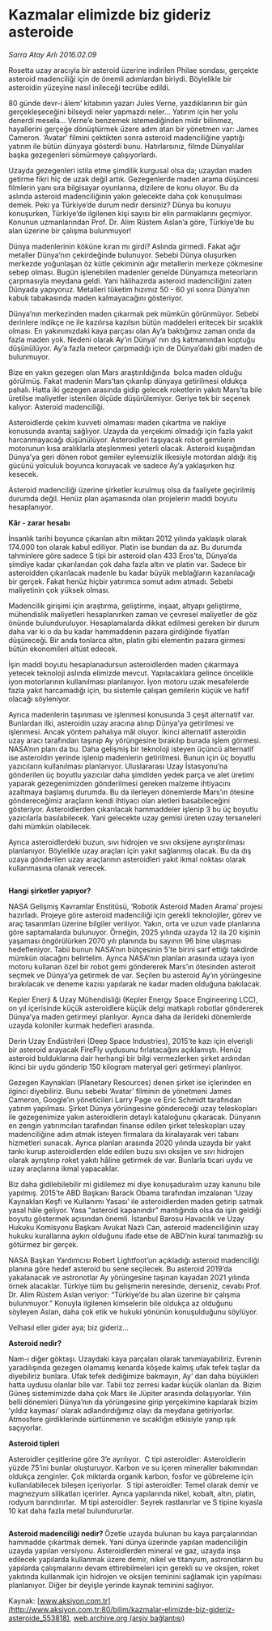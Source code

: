 # Kazmalar elimizde biz gideriz asteroide

*Sarra Atay Arlı 2016.02.09*

<div class="pNewsDetailMainContent ctx_content" itemprop="articleBody">
 <p>
  Rosetta uzay aracıyla bir asteroid üzerine indirilen Philae sondası, gerçekte asteroid madenciliği için de önemli adımlardan biriydi. Böylelikle bir asteroidin yüzeyine nasıl inileceği tecrübe edildi.
 </p>
 <p>
  80 günde devr-i âlem’ kitabının yazarı Jules Verne, yazdıklarının bir gün gerçekleşeceğini bilseydi neler yapmazdı neler… Yatırım için her yolu denerdi mesela… Verne’e benzemek istemediğinden midir bilinmez, hayallerini gerçeğe dönüştürmek üzere adım atan bir yönetmen var: James Cameron. ‘Avatar’ filmini çektikten sonra asteroid madenciliğine yaptığı yatırım ile bütün dünyaya gösterdi bunu. Hatırlarsınız, filmde Dünyalılar başka gezegenleri sömürmeye çalışıyorlardı.
 </p>
 <p>
  Uzayda gezegenleri istila etme şimdilik kurgusal olsa da; uzaydan maden getirme fikri hiç de uzak değil artık. Gezegenlerde maden arama düşüncesi filmlerin yanı sıra bilgisayar oyunlarına, dizilere de konu oluyor. Bu da aslında asteroid madenciliğinin yakın gelecekte daha çok konuşulması demek. Peki ya Türkiye’de durum nedir dersiniz? Dünya bu konuyu konuşurken, Türkiye’de ilgilenen kişi sayısı bir elin parmaklarını geçmiyor. Konunun uzmanlarından Prof. Dr. Alim Rüstem Aslan’a göre, Türkiye’de bu alan üzerine bir çalışma bulunmuyor!
 </p>
 <p>
  Dünya madenlerinin köküne kıran mı girdi? Aslında girmedi. Fakat ağır metaller Dünya’nın çekirdeğinde bulunuyor. Sebebi Dünya oluşurken merkezde yoğunlaşan öz kütle çekiminin ağır metallerin merkeze çökmesine sebep olması. Bugün işlenebilen madenler genelde Dünyamıza meteorların çarpmasıyla meydana geldi. Yani hâlihazırda asteroid madenciliğini zaten Dünyada yapıyoruz. Metalleri tüketim hızımız 50 - 60 yıl sonra Dünya’nın kabuk tabakasında maden kalmayacağını gösteriyor.
 </p>
 <p>
  Dünya’nın merkezinden maden çıkarmak pek mümkün görünmüyor. Sebebi derinlere indikçe ne ile kazılırsa kazılsın bütün maddeleri eritecek bir sıcaklık olması. En yakınımızdaki kaya parçası olan Ay’a baktığımız zaman onda da fazla maden yok. Nedeni olarak Ay’ın Dünya’ nın dış katmanından koptuğu düşünülüyor. Ay’a fazla meteor çarpmadığı için de Dünya’daki gibi maden de bulunmuyor.
 </p>
 <p>
  Bize en yakın gezegen olan Mars araştırıldığında  bolca maden olduğu görülmüş. Fakat madenin Mars’tan çıkarılıp dünyaya getirilmesi oldukça pahalı. Hatta iki gezegen arasında gidip gelecek roketlerin yakıtı Mars’ta bile üretilse maliyetler istenilen ölçüde düşürülemiyor. Geriye tek bir seçenek kalıyor: Asteroid madenciliği.
 </p>
 <p>
  Asteroidlerde çekim kuvveti olmaması maden çıkartma ve nakliye konusunda avantaj sağlıyor. Uzayda da yerçekimi olmadığı için fazla yakıt harcanmayacağı düşünülüyor. Asteroidleri taşıyacak robot gemilerin motorunun kısa aralıklarla ateşlenmesi yeterli olacak. Asteroid kuşağından Dünya’ya geri dönen robot gemiler eylemsizlik ilkesiyle motordan aldığı itiş gücünü yolculuk boyunca koruyacak ve sadece Ay’a yaklaşırken hız kesecek.
 </p>
 <p>
  Asteroid madenciliği üzerine şirketler kurulmuş olsa da faaliyete geçirilmiş durumda değil. Henüz plan aşamasında olan projelerin maddi boyutu hesaplanıyor.
 </p>
 <p>
  <strong>
   Kâr - zarar hesabı
  </strong>
 </p>
 <p>
  İnsanlık tarihi boyunca çıkarılan altın miktarı 2012 yılında yaklaşık olarak 174.000 ton olarak kabul ediliyor. Platin ise bundan da az. Bu durumda tahminlere göre sadece S tipi bir asteroid olan 433 Eros’ta, Dünya’da şimdiye kadar çıkarılandan çok daha fazla altın ve platin var. Sadece bir asteroidden çıkarılacak madenle bu kadar büyük meblağların kazanılacağı bir gerçek. Fakat henüz hiçbir yatırımca somut adım atmadı. Sebebi maliyetinin çok yüksek olması.
 </p>
 <p>
  Madencilik girişimi için araştırma, geliştirme, inşaat, altyapı geliştirme, mühendislik maliyetleri hesaplanırken zaman ve çevresel maliyetler de göz önünde bulunduruluyor. Hesaplamalarda dikkat edilmesi gereken bir durum daha var ki o da bu kadar hammaddenin pazara girdiğinde fiyatları düşüreceği. Bir anda tonlarca altın, platin gibi elementin pazara girmesi  bütün ekonomileri altüst edecek.
 </p>
 <p>
  İşin maddi boyutu hesaplanadursun asteroidlerden maden çıkarmaya yetecek teknoloji aslında elimizde mevcut. Yapılacaklara gelince öncelikle iyon motorlarının kullanılması planlanıyor. İyon motoru uzak mesafelerde fazla yakıt harcamadığı için, bu sistemle çalışan gemilerin küçük ve hafif olacağı söyleniyor.
 </p>
 <p>
  Ayrıca madenlerin taşınması ve işlenmesi konusunda 3 çeşit alternatif var. Bunlardan ilki, asteroidin uzay aracına alınıp Dünya’ya getirilmesi ve işlenmesi. Ancak yöntem pahalıya mâl oluyor. İkinci alternatif asteroidin uzay aracı tarafından taşınıp Ay yörüngesine bırakılıp burada işlem görmesi. NASA’nın planı da bu. Daha gelişmiş bir teknoloji isteyen üçüncü alternatif ise asteroidin yerinde işlenip madenlerin getirilmesi. Bunun için üç boyutlu yazıcıların kullanılması planlanıyor. Uluslararası Uzay İstasyonu’na gönderilen üç boyutlu yazıcılar daha şimdiden yedek parça ve alet üretimi yaparak gezegenimizden gönderilmesi gereken malzeme ihtiyacını azaltmaya başlamış durumda. Bu da ilerleyen dönemlerde Mars’ın ötesine göndereceğimiz araçların kendi ihtiyacı olan aletleri basabileceğini gösteriyor. Asteroidlerden çıkarılacak hammaddeler işlenip 3 bu üç boyutlu yazıcılarla basılabilecek. Yani gelecekte uzay gemisi üreten uzay tersaneleri dahi mümkün olabilecek.
 </p>
 <p>
  Ayrıca asteroidlerdeki buzun, sıvı hidrojen ve sıvı oksijene ayrıştırılması planlanıyor. Böylelikle uzay araçları için yakıt sağlanmış olacak. Bu da dış uzaya gönderilen uzay araçlarının asteroidleri yakıt ikmal noktası olarak kullanmasına olanak verecek.
 </p>
 <p>
  <img alt="" src="http://web.archive.org/web/20160212123124im_/http://medyakitapzamani.zaman.com.tr//aksiyon/2016/02/09/575105.jpg "/>
 </p>
 <p>
  <strong>
   Hangi şirketler yapıyor?
  </strong>
 </p>
 <p>
  NASA Gelişmiş Kavramlar Enstitüsü, ‘Robotik Asteroid Maden Arama’ projesi hazırladı. Projeye göre asteroid madenciliği için gerekli teknolojiler, görev ve araç tasarımları üzerine bilgiler veriliyor. Yakın, orta ve uzun vade planlarına göre saptamalarda bulunuyor. Örneğin, 2025 yılında uzayda 12 ila 20 kişinin yaşaması öngörülürken 2070 yılı planında bu sayının 96 bine ulaşması hedefleniyor. Tabii bunun NASA’nın bütçesinin 5’te birini sarf ettiği takdirde mümkün olacağını belirtelim. Ayrıca NASA’nın planları arasında uzaya iyon motoru kullanan özel bir robot gemi göndererek Mars’ın ötesinden asteroit seçmek ve Dünya’ya getirmek de var. Seçilen bu asteroid Ay’ın yörüngesine bırakılacak ve deneme kazısı yapılarak ne kadar maden olduğuna bakılacak.
 </p>
 <p>
  Kepler Enerji &amp; Uzay Mühendisliği (Kepler Energy Space Engineering LCC), on yıl içerisinde küçük asteroidlere küçük delgi matkaplı robotlar göndererek Dünya’ya maden getirmeyi planlıyor. Ayrıca daha da ilerideki dönemlerde uzayda koloniler kurmak hedefleri arasında.
 </p>
 <p>
  Derin Uzay Endüstrileri (Deep Space Industries), 2015’te kazı için elverişli bir asteroid arayacak FireFly uydusunu fırlatacağını açıklamıştı. Henüz asteroid bulduklarına dair herhangi bir bilgi vermezlerken şirket ardından ikinci bir uydu gönderip 150 kilogram materyal geri getirmeyi planlıyor.
 </p>
 <p>
  Gezegen Kaynakları (Planetary Resources) denen şirket ise içlerinden en ilginci diyebiliriz. Bunu sebebi ‘Avatar’ filminin de yönetmeni James Cameron, Google’ın yöneticileri Larry Page ve Eric Schmidt tarafından yatırım yapılması. Şirket Dünya yörüngesine göndereceği uzay teleskopları ile gezegenimize yakın asteroidlerin detaylı kataloğunu çıkaracak. Dünyanın en zengin yatırımcıları tarafından finanse edilen şirket teleskopları uzay madenciliğine adım atmak isteyen firmalara da kiralayarak veri tabanı hizmetleri sunacak. Ayrıca planları arasında 2020 yılında uzayda bir yakıt tankı kurup asteroidlerden elde edilen buzu sıvı oksijen ve sıvı hidrojen olarak ayrıştırıp roket yakıtı hâline getirmek de var. Bunlarla ticari uydu ve uzay araçlarına ikmal yapacaklar.
 </p>
 <p>
  Biz daha gidilebilebilir mi gidilemez mi diye konuşaduralım uzay kanunu bile yapılmış. 2015’te ABD Başkanı Barack Obama tarafından imzalanan ‘Uzay Kaynakları Keşfi ve Kullanımı Yasası’ ile asteroidlerden maden getirip satmak yasal hâle geliyor. Yasa “asteroid kapanındır” mantığında olsa da işin geldiği boyutu göstermek açısından önemli. İstanbul Barosu Havacılık ve Uzay Hukuku Komisyonu Başkanı Avukat Nazlı Can, asteroid madenciliğinin uzay hukuku kurallarına aykırı olduğunu ifade etse de ABD’nin kural tanımazlığı su götürmez bir gerçek.
 </p>
 <p>
  NASA Başkan Yardımcısı Robert Lightfoot’un açıkladığı asteroid madenciliği planına göre hedef asteroid bu sene seçilecek. Bu asteroid 2019’da yakalanacak ve astronotlar Ay yörüngesine taşınan kayadan 2021 yılında örnek alacaklar. Türkiye tüm bu gelişmerin neresinde, derseniz, cevabı Prof. Dr. Alim Rüstem Aslan veriyor: “Türkiye’de bu alan üzerine bir çalışma bulunmuyor.” Konuyla ilgilenen kimselerin bile oldukça az olduğunu söyleyen Aslan, daha çok etik ve hukuki yönünün konuşulduğunu söylüyor.
 </p>
 <p>
  Velhasıl eller gider aya; biz gideriz…
 </p>
 <p>
  <strong>
   Asteroid nedir?
  </strong>
 </p>
 <p>
  Nam-ı diğer göktaşı. Uzaydaki kaya parçaları olarak tanımlayabiliriz. Evrenin yaradılışında gezegen olamamış kenarda köşede kalmış ufak tefek taşlar da diyebiliriz bunlara. Ufak tefek dediğimize bakmayın, Ay’ dan daha büyükleri hatta uydusu olanlar bile var. Tabii toz zerresi kadar küçük olanları da. Bizim Güneş sistemimizde daha çok Mars ile Jüpiter arasında dolaşıyorlar. Yılın belli dönemleri Dünya’nın da yörüngesine girip yerçekimine kapılarak bizim ‘yıldız kayması’ olarak adlandırdığımız olayı da meydana getiriyorlar. Atmosfere girdiklerinde sürtünmenin ve sıcaklığın etkisiyle yanıp ışık saçıyorlar.
 </p>
 <p>
  <strong>
   Asteroid tipleri
  </strong>
 </p>
 <p>
  Asteroidler çeşitlerine göre 3’e ayrılıyor.  C tipi asteroidler: Asteroidlerin yüzde 75’ini bunlar oluşturuyor. Karbon ve su içeren mineraller bakımından oldukça zenginler. Çok miktarda organik karbon, fosfor ve gübreleme için kullanılabilecek bileşen içeriyorlar.  S tipi asteroidler: Temel olarak demir ve magnezyum silikatları içerirler. Ayrıca yapılarında nikel, kobalt, altın, platin, rodyum barındırırlar.  M tipi asteroidler: Seyrek rastlanırlar ve S tipine kıyasla 10 kat daha fazla metal bulundururlar.
 </p>
 <p>
  <img alt="" src="http://web.archive.org/web/20160212123124im_/http://medyakitapzamani.zaman.com.tr//aksiyon/2016/02/09/575106.jpg "/>
 </p>
 <p>
  <strong>
   Asteroid madenciliği nedir?
  </strong>
  Özetle uzayda bulunan bu kaya parçalarından hammadde çıkartmak demek. Yani dünya üzerinde yapılan madenciliğin uzayda yapılan versiyonu. Asteroidlerden mineral ve gaz, uzayda inşa edilecek yapılarda kullanmak üzere demir, nikel ve titanyum, astronotların bu yapılarda çalışmalarını devam ettirebilmeleri için gerekli su ve oksijen, roket yakıtında kullanmak için hidrojen ve oksijen teminini sağlamak için yapılması planlanıyor. Diğer bir deyişle yerinde kaynak teminini sağlıyor.
 </p>
</div>


Kaynak: [www.aksiyon.com.tr](http://www.aksiyon.com.tr:80/bilim/kazmalar-elimizde-biz-gideriz-asteroide_553818), [web.archive.org (arşiv bağlantısı)](http://web.archive.org/web/20160212123124/http://www.aksiyon.com.tr:80/bilim/kazmalar-elimizde-biz-gideriz-asteroide_553818)

